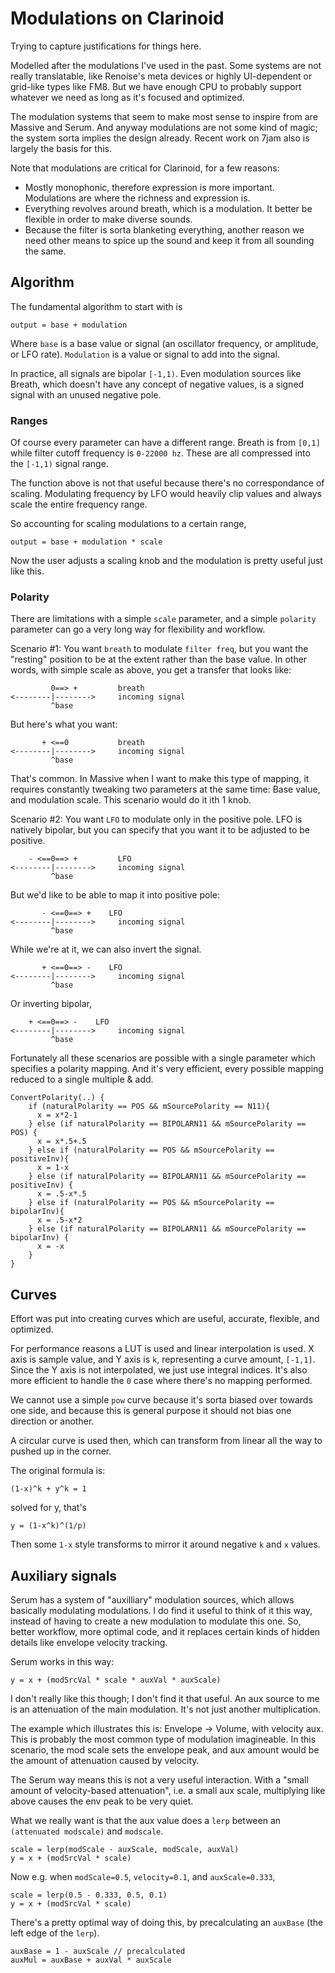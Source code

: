 # Modulations on Clarinoid

Trying to capture justifications for things here.

Modelled after the modulations I've used in the past. Some systems are not really translatable, like Renoise's meta devices or highly UI-dependent or grid-like types like FM8. But we have enough CPU to probably support whatever we need as long as it's focused and optimized.

The modulation systems that seem to make most sense to inspire from are Massive and Serum. And anyway modulations are not some kind of magic; the system sorta implies the design already. Recent work on 7jam also is largely the basis for this.

Note that modulations are critical for Clarinoid, for a few reasons:

* Mostly monophonic, therefore expression is more important. Modulations are where the richness and expression is.
* Everything revolves around breath, which is a modulation. It better be flexible in order to make diverse sounds.
* Because the filter is sorta blanketing everything, another reason we need other means to spice up the sound and keep it from all sounding the same.

## Algorithm

The fundamental algorithm to start with is

    output = base + modulation

Where `base` is a base value or signal (an oscillator frequency, or amplitude, or LFO rate). `Modulation` is a value or signal to add into the signal.

In practice, all signals are bipolar `[-1,1)`. Even modulation sources like Breath, which doesn't have any concept of negative values, is a signed signal with an unused negative pole.

### Ranges
Of course every parameter can have a different range. Breath is from `[0,1]` while filter cutoff frequency is `0-22000 hz`. These are all compressed into the `[-1,1)` signal range.

The function above is not that useful because there's no correspondance of scaling. Modulating frequency by LFO would heavily clip values and always scale the entire frequency range.

So accounting for scaling modulations to a certain range,

    output = base + modulation * scale

Now the user adjusts a scaling knob and the modulation is pretty useful just like this.

### Polarity

There are limitations with a simple `scale` parameter, and a simple `polarity` parameter can go a very long way for flexibility and workflow.

Scenario #1: You want `breath` to modulate `filter freq`, but you want the "resting" position to be at the extent rather than the base value. In other words, with simple scale as above, you get a transfer that looks like:

             0==> +         breath
    <--------|-------->     incoming signal
             ^base

But here's what you want:

           + <==0           breath
    <--------|-------->     incoming signal
             ^base

That's common. In Massive when I want to make this type of mapping, it requires constantly tweaking two parameters at the same time: Base value, and modulation scale. This scenario would do it ith 1 knob.

Scenario #2: You want `LFO` to modulate only in the positive pole. LFO is natively bipolar, but you can specify that you want it to be adjusted to be positive.

        - <==0==> +         LFO
    <--------|-------->     incoming signal
             ^base

But we'd like to be able to map it into positive pole:

           - <==0==> +    LFO
    <--------|-------->     incoming signal
             ^base

While we're at it, we can also invert the signal.

           + <==0==> -    LFO
    <--------|-------->     incoming signal
             ^base

Or inverting bipolar,

        + <==0==> -    LFO
    <--------|-------->     incoming signal
             ^base

Fortunately all these scenarios are possible with a single parameter which specifies a polarity mapping. And it's very efficient, every possible mapping reduced to a single multiple & add.

    ConvertPolarity(..) {
        if (naturalPolarity == POS && mSourcePolarity == N11){
          x = x*2-1
        } else (if naturalPolarity == BIPOLARN11 && mSourcePolarity == POS) {
          x = x*.5+.5
        } else if (naturalPolarity == POS && mSourcePolarity == positiveInv){
          x = 1-x
        } else (if naturalPolarity == BIPOLARN11 && mSourcePolarity == positiveInv) {
          x = .5-x*.5
        } else if (naturalPolarity == POS && mSourcePolarity == bipolarInv){
          x = .5-x*2
        } else (if naturalPolarity == BIPOLARN11 && mSourcePolarity == bipolarInv) {
          x = -x
        }
    }

## Curves

Effort was put into creating curves which are useful, accurate, flexible, and optimized.

For performance reasons a LUT is used and linear interpolation is used. X axis is sample value, and Y axis is `k`, representing a curve amount, `[-1,1]`. Since the Y axis is not interpolated, we just use integral indices. It's also more efficient to handle the `0` case where there's no mapping performed.

We cannot use a simple `pow` curve because it's sorta biased over towards one side, and because this is general purpose it should not bias one direction or another.

A circular curve is used then, which can transform from linear all the way to pushed up in the corner.

The original formula is:

    (1-x)^k + y^k = 1

solved for y, that's

    y = (1-x^k)^(1/p)

Then some `1-x` style transforms to mirror it around negative `k` and `x` values.


## Auxiliary signals

Serum has a system of "auxilliary" modulation sources, which allows basically modulating modulations. I do find it useful to think of it this way, instead of having to create a new modulation to modulate this one. So, better workflow, more optimal code, and it replaces certain kinds of hidden details like envelope velocity tracking.

Serum works in this way:

    y = x + (modSrcVal * scale * auxVal * auxScale)

I don't really like this though; I don't find it that useful. An aux source to me is an attenuation of the main modulation. It's not just another multiplication.

The example which illustrates this is: Envelope -> Volume, with velocity aux. This is probably the most common type of modulation imagineable. In this scenario, the mod scale sets the envelope peak, and aux amount would be the amount of attenuation caused by velocity.

The Serum way means this is not a very useful interaction. With a "small amount of velocity-based attenuation", i.e. a small aux scale, multiplying like above causes the env peak to be very quiet.

What we really want is that the aux value does a `lerp` between an `(attenuated modscale)` and `modscale`.

    scale = lerp(modScale - auxScale, modScale, auxVal)
    y = x + (modSrcVal * scale)

Now e.g. when `modScale=0.5`, `velocity=0.1`, and `auxScale=0.333`,

    scale = lerp(0.5 - 0.333, 0.5, 0.1)
    y = x + (modSrcVal * scale)

There's a pretty optimal way of doing this, by precalculating an `auxBase` (the left edge of the `lerp`).

    auxBase = 1 - auxScale // precalculated
    auxMul = auxBase + auxVal * auxScale

